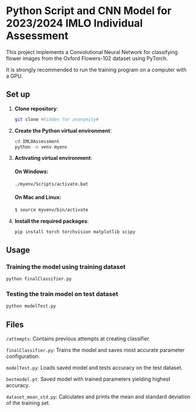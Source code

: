 # Python Script and CNN Model for 2023/2024 IMLO Individual Assessment

This project implements a Convolutional Neural Network for classifying flower images from the Oxford Flowers-102 dataset using PyTorch.

It is strongly recommended to run the training program on a computer with a GPU.

## Set up

1. **Clone repository**:

   ```sh
   git clone #hidden for anonymity#
   ```

2. **Create the Python virtual environment**:

   ```sh
   cd IMLOAssessment
   python -m venv myenv
   ```

3. **Activating virtual environment**:

   #### On Windows:

   ```sh
   ./myenv/Scripts/activate.bat
   ```

   #### On Mac and Linux:

   ```sh
   $ source myvenv/bin/activate
   ```

4. **Install the required packages**:

   ```sh
   pip install torch torchvision matplotlib scipy
   ```

## Usage

### Training the model using training dataset

```sh
python finalClassifier.py
```

### Testing the train model on test dataset

```sh
python modelTest.py
```

## Files

`/attempts`: Contains previous attempts at creating classifier.

`finalClassifier.py`: Trains the model and saves most accurate parameter configuration.

`modelTest.py`: Loads saved model and tests accuracy on the test dataset.

`bestmodel.pt`: Saved model with trained parameters yielding highest accuracy.

`dataset_mean_std.py`: Calculates and prints the mean and standard deviation of the training set.
